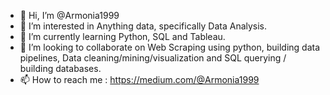 - 👋 Hi, I’m @Armonia1999
- 👀 I’m interested in Anything data, specifically Data Analysis.
- 🌱 I’m currently learning Python, SQL and Tableau.
- 💞️ I’m looking to collaborate on Web Scraping using python, building data pipelines, Data cleaning/mining/visualization and SQL querying / building databases. 
- 📫 How to reach me : https://medium.com/@Armonia1999

<!---
Armonia1999/Armonia1999 is a ✨ special ✨ repository because its `README.md` (this file) appears on your GitHub profile.
You can click the Preview link to take a look at your changes.
--->
